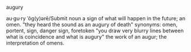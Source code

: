 augury

au·gu·ry
ˈôɡ(y)ərē/Submit
noun
a sign of what will happen in the future; an omen.
"they heard the sound as an augury of death"
synonyms:	omen, portent, sign, danger sign, foretoken
"you draw very blurry lines between what is coincidence and what is augury"
the work of an augur; the interpretation of omens.